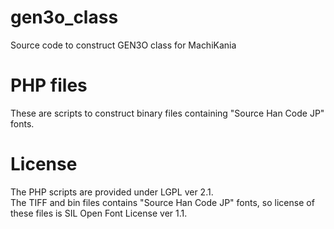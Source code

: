 # gen3o_class
Source code to construct GEN3O class for MachiKania

# PHP files
These are scripts to construct binary files containing "Source Han Code JP" fonts.

# License
The PHP scripts are provided under LGPL ver 2.1.  
The TIFF and bin files contains "Source Han Code JP" fonts, so license of these files is SIL Open Font License ver 1.1.